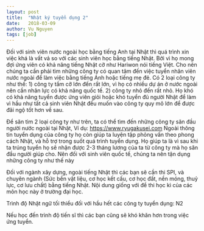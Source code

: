 ```yaml
---
layout: post
title:  "Nhật ký tuyển dụng 2"
date:   2018-03-09
author: Vu Nguyen
tags: [job]
---
```

Đối với sinh viên nước ngoài học bằng tiếng Anh tại Nhật thì quá trình xin việc khá là vất vả so với các sinh viên 
học bằng tiếng Nhật. Bởi vì họ mong đợi ứng viên có khả năng tiếng Nhật cỡ như Hariwon nói tiếng Việt. Cho nên chúng
ta cần phải tìm những công ty có quan tâm đến việc tuyển nhân viên nước ngoài để làm việc bằng tiếng Anh hoặc tiếng 
mẹ đẻ. Có 2 loại công ty như thế: 1) công ty tầm cỡ lớn đến rất lớn, vì họ có nhiều dự án ở nước ngoài nên cần nhân
lực có khả năng quốc tế. 2) công ty nhỏ đến rất nhỏ. Họ khó có khả năng tuyển được ứng viên giỏi hoặc khó tuyển đủ 
người Nhật để làm vì hầu như tất cả sinh viên Nhật đều muốn vào công ty quy mô lớn để được đãi ngộ tốt hơn về sau.

Để săn tìm 2 loại công ty như trên, ta có thể tìm đến những công ty săn đầu người nước ngoài tại Nhật, Ví dụ:
https://www.ryugakusei.com
Ngoài thông tin tuyển dụng của công ty họ còn giúp ta luyện tập phỏng vấn theo phong cách Nhật, và hỗ trợ trong suốt
quá trình tuyển dụng. Họ giúp ta là vì sau khi ta trúng tuyển họ sẽ nhận được 2-3 tháng lương của ta từ công ty mà
họ săn đầu người giúp cho. Nên đối với sinh viên quốc tế, chúng ta nên tận dụng những công ty như thế này

Đối với ngành xây dựng, ngoài tiếng Nhật thì các bạn sẽ cần thi SPI, và chuyên ngành (Sức bền vật liệu, cơ học kết cấu,
cơ học đất, nền móng, thuỷ lực, cơ lưu chất) bằng tiếng Nhật. Nội dung giống với đề thi học kì của các môn học này
ở trường đại học.


Trình độ Nhật ngữ tối thiểu đối với hầu hết các công ty tuyển dụng: N2


Nếu học đến trình độ tiến sĩ thì các bạn cũng sẽ khó khăn hơn trong việc ứng tuyển.
